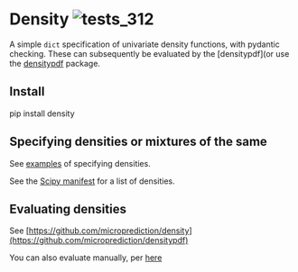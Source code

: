 # Density ![tests_312](https://github.com/microprediction/density/workflows/tests_312/badge.svg)
A simple `dict` specification of univariate density functions, with pydantic checking. These can subsequently be evaluated by the [densitypdf](or use the [densitypdf](https://github.com/microprediction/densitypdf) package. 

## Install

   pip install density 
   
## Specifying densities or mixtures of the same
See [examples](https://github.com/microprediction/density/tree/main/examples) of specifying densities. 

See the [Scipy manifest](https://github.com/microprediction/density/blob/main/density/schemachecker/scipydensitymanifest.py) for a list of densities. 

## Evaluating densities 
See [https://github.com/microprediction/density](https://github.com/microprediction/densitypdf)

You can also evaluate manually, per [here](https://github.com/microprediction/density/tree/main/examples/evaluation) 


